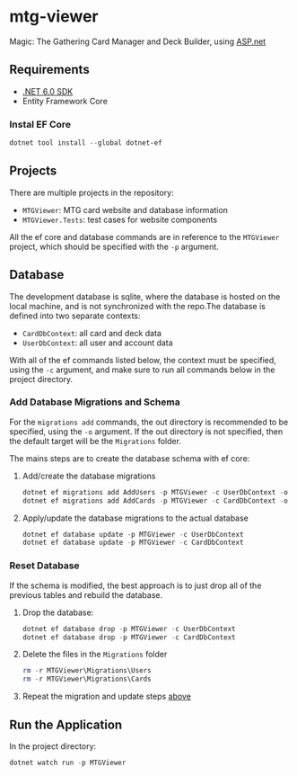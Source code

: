 # mtg-viewer

Magic: The Gathering Card Manager and Deck Builder, using [ASP.net](https://dotnet.microsoft.com/apps/aspnet)

## Requirements

* [.NET 6.0 SDK](https://dotnet.microsoft.com/download)
* Entity Framework Core

### Instal EF Core

```powershell
dotnet tool install --global dotnet-ef
```

## Projects

There are multiple projects in the repository:

* `MTGViewer`: MTG card website and database information
* `MTGViewer.Tests`: test cases for website components

All the ef core and database commands are in reference to the `MTGViewer` project, which should be specified with the `-p` argument.

## Database

The development database is sqlite, where the database is hosted on the local machine, and is not synchronized with the repo.The database is defined into two separate contexts:

* `CardDbContext`: all card and deck data
* `UserDbContext`: all user and account data

With all of the ef commands listed below, the context must be specified, using the `-c` argument, and make sure to run all commands below in the project directory.

### Add Database Migrations and Schema

 For the `migrations add` commands, the out directory is recommended to be specified, using the `-o` argument. If the out directory is not specified, then the default target will be the `Migrations` folder.

The mains steps are to create the database schema with ef core:

1. Add/create the database migrations

    ```powershell
    dotnet ef migrations add AddUsers -p MTGViewer -c UserDbContext -o Migrations\Users
    dotnet ef migrations add AddCards -p MTGViewer -c CardDbContext -o Migrations\Cards
    ```

2. Apply/update the database migrations to the actual database

    ```powershell
    dotnet ef database update -p MTGViewer -c UserDbContext
    dotnet ef database update -p MTGViewer -c CardDbContext
    ```

### Reset Database

If the schema is modified, the best approach is to just drop all of the previous tables and rebuild the database.

1. Drop the database:

    ```powershell
    dotnet ef database drop -p MTGViewer -c UserDbContext
    dotnet ef database drop -p MTGViewer -c CardDbContext
    ```

2. Delete the  files in the `Migrations` folder

    ```powershell
    rm -r MTGViewer\Migrations\Users
    rm -r MTGViewer\Migrations\Cards
    ```

3. Repeat the migration and update steps [above](#add-database-migrations-and-schema)

## Run the Application

In the project directory:

```powershell
dotnet watch run -p MTGViewer
```

